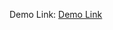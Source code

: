 Demo Link: [Demo Link]([url](https://www.veed.io/view/f01083cc-5879-4e21-b33b-33aa18693866?source=editor&panel=share))

